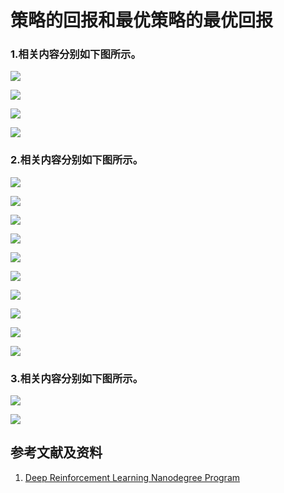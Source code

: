 # 策略的回报和最优策略的最优回报

### 1.相关内容分别如下图所示。

![](/images/强化学习/马尔可夫链/策略的回报和最优策略的最优回报/state-action-reward.png)

![](/images/强化学习/马尔可夫链/策略的回报和最优策略的最优回报/model01.jpg)

![](/images/强化学习/马尔可夫链/策略的回报和最优策略的最优回报/model02.jpg)

![](/images/强化学习/马尔可夫链/策略的回报和最优策略的最优回报/model03.jpg)

### 2.相关内容分别如下图所示。

![](/images/强化学习/马尔可夫链/策略的回报和最优策略的最优回报/policy01.jpg)

![](/images/强化学习/马尔可夫链/策略的回报和最优策略的最优回报/policy02.jpg)

![](/images/强化学习/马尔可夫链/策略的回报和最优策略的最优回报/policy03.jpg)

![](/images/强化学习/马尔可夫链/策略的回报和最优策略的最优回报/policy04.jpg)

![](/images/强化学习/马尔可夫链/策略的回报和最优策略的最优回报/policy05.jpg)

![](/images/强化学习/马尔可夫链/策略的回报和最优策略的最优回报/policy06.jpg)

![](/images/强化学习/马尔可夫链/策略的回报和最优策略的最优回报/policy07.jpg)

![](/images/强化学习/马尔可夫链/策略的回报和最优策略的最优回报/policy08.jpg)

![](/images/强化学习/马尔可夫链/策略的回报和最优策略的最优回报/policy09.jpg)

![](/images/强化学习/马尔可夫链/策略的回报和最优策略的最优回报/policy10.jpg)

### 3.相关内容分别如下图所示。

![](/images/强化学习/马尔可夫链/策略的回报和最优策略的最优回报/optimal_policy01.png)

![](/images/强化学习/马尔可夫链/策略的回报和最优策略的最优回报/optimal_policy02.jpg)

## 参考文献及资料

1. [Deep Reinforcement Learning Nanodegree Program](https://www.udacity.com/course/deep-reinforcement-learning-nanodegree--nd893)
